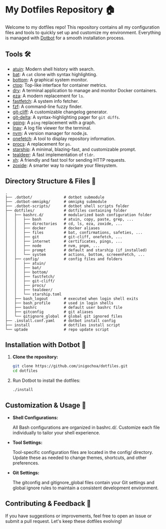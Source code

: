 # My Dotfiles Repository 🏠

Welcome to my dotfiles repo! This repository contains all my configuration files
and tools to quickly set up and customize my environment. Everything is managed
with [Dotbot] for a smooth installation process.

## Tools 🛠️

- [atuin]: Modern shell history with search.
- [bat]: A `cat` clone with syntax highlighting.
- [bottom]: A graphical system monitor.
- [ctop]: Top-like interface for container metrics.
- [dry]: A terminal application to manage and monitor Docker containers.
- [eza]: A modern replacement for `ls`.
- [fastfetch]: A system info fetcher.
- [fzf]: A command-line fuzzy finder.
- [git-cliff]: A customizable changelog generator.
- [git-delta]: A syntax-highlighting pager for `git diffs`.
- [gping]: A `ping` replacement with a graph.
- [lnav]: A log file viewer for the terminal.
- [nvm]: A version manager for node.js.
- [onefetch]: A tool to display repository information.
- [procs]: A replacement for `ps`.
- [starship]: A minimal, blazing-fast, and customizable prompt.
- [tealdeer]: A fast implementation of `tldr`.
- [xh]: A friendly and fast tool for sending HTTP requests.
- [zoxide]: A smarter way to navigate your filesystem.

## Directory Structure & Files 📁

```shell
.
├── .dotbot/              # dotbot submodule
├── .dotbot-omnipkg/      # omnipkg submodule
├── .dotbot-scripts/      # dotbot shell scripts folder
├── dotfiles/             # dotfiles containing folder
│   ├── bashrc.d/         # modularized bash configuration folder
│   │   ├── bash          # atuin, copy, paste, grep, ...
│   │   ├── directories   # cd, ls, eza, zoxide, ...
│   │   ├── docker        # docker aliases
│   │   ├── files         # bat, confirmations, safeties, ...
│   │   ├── git           # git-cliff, onefetch, ...
│   │   ├── internet      # certificates, pings, ...
│   │   ├── node          # nvm, pnpm, ...
│   │   ├── prompt        # default and starship (if installed)
│   │   └── system        # actions, bottom, screeenFetch, ...
│   ├── config/           # config files and folders
│   │   ├── atuin/
│   │   ├── bat/
│   │   ├── bottom/
│   │   ├── fastfetch/
│   │   ├── git-cliff/
│   │   ├── procs/
│   │   ├── tealdeer/
│   │   └── starship.toml
│   ├── bash_logout       # executed when login shell exits
│   ├── bash_profile      # used in login shells
│   ├── bashrc            # default user bashrc file
│   ├── gitconfig         # git aliases
│   └── gitignore_global  # global git ignored files
├── .install.conf.yaml    # dotbot install config
├── install               # dotfiles install script
└── uptade                # repo update script
```

## Installation with Dotbot 🚀

1. **Clone the repository:**

    ```bash
    git clone https://github.com/inigochoa/dotfiles.git
    cd dotfiles
    ```

1. Run Dotbot to install the dotfiles:

    ```bash
    ./install
    ```

## Customization & Usage 🎨

- **Shell Configurations:**

    All Bash configurations are organized in bashrc.d/. Customize each file
    individually to tailor your shell experience.

- **Tool Settings:**

    Tool-specific configuration files are located in the config/ directory.
    Update these as needed to change themes, shortcuts, and other preferences.

- **Git Settings:**

    The gitconfig and gitignore_global files contain your Git settings and
    global ignore rules to maintain a consistent development environment.

## Contributing & Feedback 🤝

If you have suggestions or improvements, feel free to open an issue or submit a
pull request. Let's keep these dotfiles evolving!

[dotbot]: https://github.com/anishathalye/dotbot
[atuin]: https://atuin.sh/
[bat]: https://github.com/sharkdp/bat
[bottom]: https://github.com/ClementTsang/bottom
[ctop]: https://github.com/bcicen/ctop
[dry]: https://moncho.github.io/dry/
[eza]: https://github.com/eza-community/eza
[fastfetch]: https://github.com/fastfetch-cli/fastfetch
[fzf]: https://github.com/junegunn/fzf
[git-cliff]: https://github.com/orhun/git-cliff
[git-delta]: https://github.com/dandavison/delta
[gping]: https://github.com/orf/gping
[lnav]: https://lnav.org/
[nvm]: https://github.com/nvm-sh/nvm
[onefetch]: https://onefetch.dev/
[procs]: https://github.com/dalance/procs
[starship]: https://starship.rs/
[tealdeer]: https://github.com/tealdeer-rs/tealdeer
[xh]: https://github.com/ducaale/xh
[zoxide]: https://github.com/ajeetdsouza/zoxide
